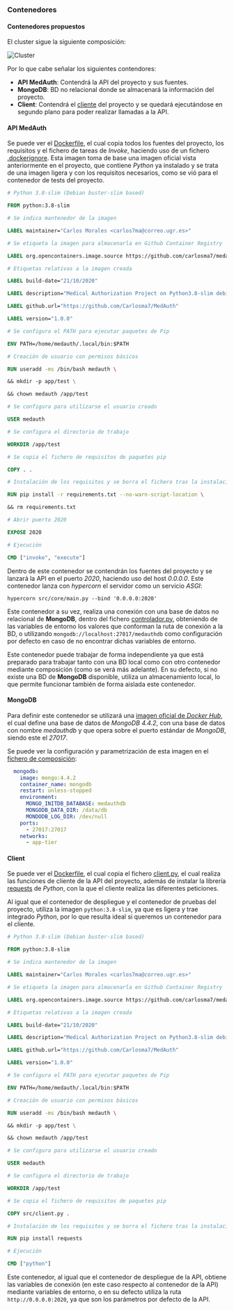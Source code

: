 ### Contenedores

#### Contenedores propuestos

El cluster sigue la siguiente composición:

![Cluster](../img/cluster_compose.png "Cluster")

Por lo que cabe señalar los siguientes contendores:

* **API MedAuth**: Contendrá la API del proyecto y sus fuentes.
* **MongoDB**: BD no relacional donde se almacenará la información del proyecto.
* **Client**: Contendrá el [cliente](https://github.com/Carlosma7/MedAuth/blob/main/src/client.py) del proyecto y se quedará ejecutándose en segundo plano para poder realizar llamadas a la API.

#### API MedAuth

Se puede ver el [Dockerfile](https://github.com/Carlosma7/MedAuth/blob/main/Dockerfile.despliegue), el cual copia todos los fuentes del proyecto, los requisitos y el fichero de tareas de *Invoke*, haciendo uso de un fichero [.dockerignore](https://github.com/Carlosma7/MedAuth/blob/main/Dockerfile.despliegue.dockerignore). Esta imagen toma de base una imagen oficial vista anteriormente en el proyecto, que contiene *Python* ya instalado y se trata de una imagen ligera y con los requisitos necesarios, como se vió para el contenedor de tests del proyecto.

```Dockerfile
# Python 3.8-slim (Debian buster-slim based)

FROM python:3.8-slim

# Se indica mantenedor de la imagen

LABEL maintainer="Carlos Morales <carlos7ma@correo.ugr.es>"

# Se etiqueta la imagen para almacenarla en Github Container Registry

LABEL org.opencontainers.image.source https://github.com/carlosma7/medauth

# Etiquetas relativas a la imagen creada

LABEL build-date="21/10/2020"

LABEL description="Medical Authorization Project on Python3.8-slim debian based docker."

LABEL github.url="https://github.com/Carlosma7/MedAuth"

LABEL version="1.0.0"

# Se configura el PATH para ejecutar paquetes de Pip

ENV PATH=/home/medauth/.local/bin:$PATH

# Creación de usuario con permisos básicos

RUN useradd -ms /bin/bash medauth \

&& mkdir -p app/test \

&& chown medauth /app/test

# Se configura para utilizarse el usuario creado

USER medauth

# Se configura el directorio de trabajo

WORKDIR /app/test

# Se copia el fichero de requisitos de paquetes pip

COPY . .

# Instalación de los requisitos y se borra el fichero tras la instalación

RUN pip install -r requirements.txt --no-warn-script-location \

&& rm requirements.txt

# Abrir puerto 2020

EXPOSE 2020

# Ejecución

CMD ["invoke", "execute"]
```

Dentro de este contenedor se contendrán los fuentes del proyecto y se lanzará la API en el puerto *2020*, haciendo uso del host *0.0.0.0*. Este contenedor lanza con *hypercorn* el servidor como un servicio *ASGI*:

```
hypercorn src/core/main.py --bind '0.0.0.0:2020'
```

Este contenedor a su vez, realiza una conexión con una base de datos no relacional de **MongoDB**, dentro del fichero [controlador.py](https://github.com/Carlosma7/MedAuth/blob/main/src/core/controlador.py), obteniendo de las variables de entorno los valores que conforman la ruta de conexión a la BD, o utilizando ```mongodb://localhost:27017/medauthdb``` como configuración por defecto en caso de no encontrar dichas variables de entorno.

Este contenedor puede trabajar de forma independiente ya que está preparado para trabajar tanto con una BD local como con otro contenedor mediante composición (como se verá más adelante). En su defecto, si no existe una BD de **MongoDB** disponible, utiliza un almacenamiento local, lo que permite funcionar también de forma aislada este contenedor.

#### MongoDB

Para definir este contenedor se utilizará una [imagen oficial de *Docker Hub*](https://hub.docker.com/_/mongo), el cual define una base de datos de *MongoDB 4.4.2*, con una base de datos con nombre *medauthdb* y que opera sobre el puerto estándar de *MongoDB*, siendo este el *27017*.

Se puede ver la configuración y parametrización de esta imagen en el [fichero de composición](https://github.com/Carlosma7/MedAuth/blob/main/docker-compose.yml):

```YAML
  mongodb:
    image: mongo:4.4.2
    container_name: mongodb
    restart: unless-stopped
    environment:
      MONGO_INITDB_DATABASE: medauthdb
      MONGODB_DATA_DIR: /data/db
      MONDODB_LOG_DIR: /dev/null
    ports:
      - 27017:27017
    networks:
      - app-tier
```

#### Client

Se puede ver el [Dockerfile](https://github.com/Carlosma7/MedAuth/blob/main/Dockerfile.cliente), el cual copia el fichero [client.py](https://github.com/Carlosma7/MedAuth/blob/main/src/client.py), el cual realiza las funciones de cliente de la API del proyecto, además de instalar la librería [requests](https://requests.readthedocs.io/en/master/) de *Python*, con la que el cliente realiza las diferentes peticiones.

Al igual que el contenedor de despliegue y el contenedor de pruebas del proyecto, utiliza la imagen ```python:3.8-slim```, ya que es ligera y trae integrado *Python*, por lo que resulta ideal si queremos un contenedor para el cliente.

```Dockerfile
# Python 3.8-slim (Debian buster-slim based)

FROM python:3.8-slim

# Se indica mantenedor de la imagen

LABEL maintainer="Carlos Morales <carlos7ma@correo.ugr.es>"

# Se etiqueta la imagen para almacenarla en Github Container Registry

LABEL org.opencontainers.image.source https://github.com/carlosma7/medauth

# Etiquetas relativas a la imagen creada

LABEL build-date="21/10/2020"

LABEL description="Medical Authorization Project on Python3.8-slim debian based docker."

LABEL github.url="https://github.com/Carlosma7/MedAuth"

LABEL version="1.0.0"

# Se configura el PATH para ejecutar paquetes de Pip

ENV PATH=/home/medauth/.local/bin:$PATH

# Creación de usuario con permisos básicos

RUN useradd -ms /bin/bash medauth \

&& mkdir -p app/test \

&& chown medauth /app/test

# Se configura para utilizarse el usuario creado

USER medauth

# Se configura el directorio de trabajo

WORKDIR /app/test

# Se copia el fichero de requisitos de paquetes pip

COPY src/client.py .

# Instalación de los requisitos y se borra el fichero tras la instalación

RUN pip install requests

# Ejecución

CMD ["python"]
```

Este contenedor, al igual que el contenedor de despliegue de la API, obtiene las variables de conexión (en este caso respecto al contenedor de la API) mediante variables de entorno, o en su defecto utiliza la ruta ```http://0.0.0.0:2020```, ya que son los parámetros por defecto de la API.

